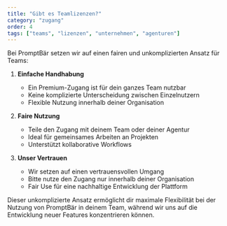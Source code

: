 ```yaml
---
title: "Gibt es Teamlizenzen?"
category: "zugang"
order: 4
tags: ["teams", "lizenzen", "unternehmen", "agenturen"]
---
```


Bei PromptBär setzen wir auf einen fairen und unkomplizierten Ansatz für Teams:

1. **Einfache Handhabung**
   - Ein Premium-Zugang ist für dein ganzes Team nutzbar
   - Keine komplizierte Unterscheidung zwischen Einzelnutzern
   - Flexible Nutzung innerhalb deiner Organisation

2. **Faire Nutzung**
   - Teile den Zugang mit deinem Team oder deiner Agentur
   - Ideal für gemeinsames Arbeiten an Projekten
   - Unterstützt kollaborative Workflows

3. **Unser Vertrauen**
   - Wir setzen auf einen vertrauensvollen Umgang
   - Bitte nutze den Zugang nur innerhalb deiner Organisation
   - Fair Use für eine nachhaltige Entwicklung der Plattform

Dieser unkomplizierte Ansatz ermöglicht dir maximale Flexibilität bei der Nutzung von PromptBär in deinem Team, während wir uns auf die Entwicklung neuer Features konzentrieren können.
